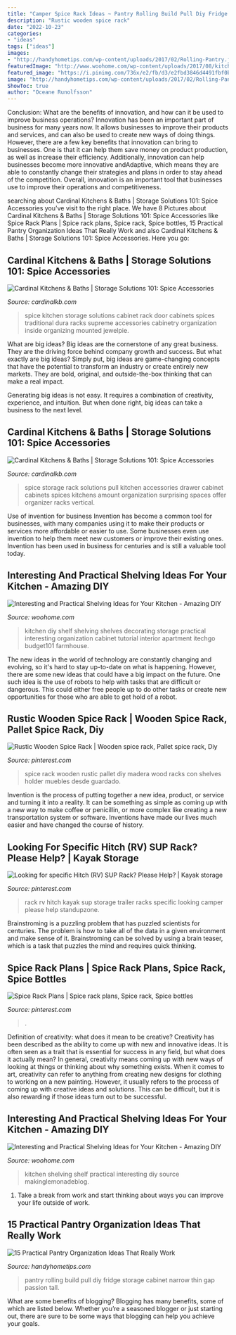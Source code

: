 ```yaml
---
title: "Camper Spice Rack Ideas ~ Pantry Rolling Build Pull Diy Fridge Storage Cabinet Narrow Thin Gap Passion Tall"
description: "Rustic wooden spice rack"
date: "2022-10-23"
categories:
- "ideas"
tags: ["ideas"]
images:
- "http://handyhometips.com/wp-content/uploads/2017/02/Rolling-Pantry.jpg"
featuredImage: "http://www.woohome.com/wp-content/uploads/2017/08/kitchen-shelf-ideas-14.jpg"
featured_image: "https://i.pinimg.com/736x/e2/fb/d3/e2fbd3846d4491fbf0baf1acea2d79d6--wooden-spice-rack-spice-racks.jpg"
image: "http://handyhometips.com/wp-content/uploads/2017/02/Rolling-Pantry.jpg"
ShowToc: true
author: "Oceane Runolfsson"
---
```



Conclusion: What are the benefits of innovation, and how can it be used to improve business operations?
Innovation has been an important part of business for many years now. It allows businesses to improve their products and services, and can also be used to create new ways of doing things. However, there are a few key benefits that innovation can bring to businesses. One is that it can help them save money on product production, as well as increase their efficiency. Additionally, innovation can help businesses become more innovative andAdaptive, which means they are able to constantly change their strategies and plans in order to stay ahead of the competition. Overall, innovation is an important tool that businesses use to improve their operations and competitiveness.

	

		
searching about Cardinal Kitchens &amp; Baths | Storage Solutions 101: Spice Accessories you've visit to the right place. We have 8 Pictures about Cardinal Kitchens &amp; Baths | Storage Solutions 101: Spice Accessories like Spice Rack Plans | Spice rack plans, Spice rack, Spice bottles, 15 Practical Pantry Organization Ideas That Really Work and also Cardinal Kitchens &amp; Baths | Storage Solutions 101: Spice Accessories. Here you go:
		
    
## Cardinal Kitchens &amp; Baths | Storage Solutions 101: Spice Accessories

<img loading=lazy src="http://www.cardinalkb.com/files/media/sites/2/2012/11/door-spice-rack-wall-cabinet1.jpg" onerror="this.onerror=null;this.src='https://tse1.mm.bing.net/th?id=OIP.7K78psgjxJmSlvCJoNo0gwHaLG&amp;pid=15.1';" alt="Cardinal Kitchens &amp; Baths | Storage Solutions 101: Spice Accessories">

_Source: cardinalkb.com_

>spice kitchen storage solutions cabinet rack door cabinets spices traditional dura racks supreme accessories cabinetry organization inside organizing mounted jewelpie. 

	

What are big ideas?
Big ideas are the cornerstone of any great business. They are the driving force behind company growth and success. But what exactly are big ideas?
Simply put, big ideas are game-changing concepts that have the potential to transform an industry or create entirely new markets. They are bold, original, and outside-the-box thinking that can make a real impact.

Generating big ideas is not easy. It requires a combination of creativity, experience, and intuition. But when done right, big ideas can take a business to the next level.

    
## Cardinal Kitchens &amp; Baths | Storage Solutions 101: Spice Accessories

<img loading=lazy src="http://www.cardinalkb.com/files/media/sites/2/2012/11/spice-rack-pull-out-drawer-base1.jpg" onerror="this.onerror=null;this.src='https://tse4.mm.bing.net/th?id=OIP.YTNYzPS9sI7fCtWZ_A3oTAHaLG&amp;pid=15.1';" alt="Cardinal Kitchens &amp; Baths | Storage Solutions 101: Spice Accessories">

_Source: cardinalkb.com_

>spice storage rack solutions pull kitchen accessories drawer cabinet cabinets spices kitchens amount organization surprising spaces offer organizer racks vertical. 

	

Use of invention for business
Invention has become a common tool for businesses, with many companies using it to make their products or services more affordable or easier to use. Some businesses even use invention to help them meet new customers or improve their existing ones. Invention has been used in business for centuries and is still a valuable tool today.

    
## Interesting And Practical Shelving Ideas For Your Kitchen - Amazing DIY

<img loading=lazy src="http://www.woohome.com/wp-content/uploads/2017/08/kitchen-shelf-ideas-5.jpg" onerror="this.onerror=null;this.src='https://tse1.mm.bing.net/th?id=OIP.tBUCrTwMPbTvlF4ib_GsOQHaKU&amp;pid=15.1';" alt="Interesting and Practical Shelving Ideas for Your Kitchen - Amazing DIY">

_Source: woohome.com_

>kitchen diy shelf shelving shelves decorating storage practical interesting organization cabinet tutorial interior apartment itechgo budget101 farmhouse. 

	

The new ideas in the world of technology are constantly changing and evolving, so it's hard to stay up-to-date on what is happening. However, there are some new ideas that could have a big impact on the future. One such idea is the use of robots to help with tasks that are difficult or dangerous. This could either free people up to do other tasks or create new opportunities for those who are able to get hold of a robot.

    
## Rustic Wooden Spice Rack | Wooden Spice Rack, Pallet Spice Rack, Diy

<img loading=lazy src="https://i.pinimg.com/736x/e2/fb/d3/e2fbd3846d4491fbf0baf1acea2d79d6--wooden-spice-rack-spice-racks.jpg" onerror="this.onerror=null;this.src='https://tse1.mm.bing.net/th?id=OIP.ME_ANWbdyVujzXBKDmJ7xgHaPr&amp;pid=15.1';" alt="Rustic Wooden Spice Rack | Wooden spice rack, Pallet spice rack, Diy">

_Source: pinterest.com_

>spice rack wooden rustic pallet diy madera wood racks con shelves holder muebles desde guardado. 

	

Invention is the process of putting together a new idea, product, or service and turning it into a reality. It can be something as simple as coming up with a new way to make coffee or penicillin, or more complex like creating a new transportation system or software. Inventions have made our lives much easier and have changed the course of history.

    
## Looking For Specific Hitch (RV) SUP Rack? Please Help? | Kayak Storage

<img loading=lazy src="https://i.pinimg.com/736x/30/6b/fa/306bfa1edf11bf055a907d5517f2c08e--rv-racks.jpg" onerror="this.onerror=null;this.src='https://tse1.mm.bing.net/th?id=OIP.lLV7ZPhTIV15Jqoy7jSseQHaJ4&amp;pid=15.1';" alt="Looking for specific Hitch (RV) SUP Rack? Please Help? | Kayak storage">

_Source: pinterest.com_

>rack rv hitch kayak sup storage trailer racks specific looking camper please help standupzone. 

	

Brainstroming is a puzzling problem that has puzzled scientists for centuries. The problem is how to take all of the data in a given environment and make sense of it. Brainstroming can be solved by using a brain teaser, which is a task that puzzles the mind and requires quick thinking.

    
## Spice Rack Plans | Spice Rack Plans, Spice Rack, Spice Bottles

<img loading=lazy src="https://i.pinimg.com/736x/96/72/e9/9672e9a84e695d44645e863e1aac7031.jpg" onerror="this.onerror=null;this.src='https://tse4.mm.bing.net/th?id=OIP.XrqzgpdliIfGQWKcDjNonQHaKE&amp;pid=15.1';" alt="Spice Rack Plans | Spice rack plans, Spice rack, Spice bottles">

_Source: pinterest.com_

>. 

	

Definition of creativity: what does it mean to be creative?
Creativity has been described as the ability to come up with new and innovative ideas. It is often seen as a trait that is essential for success in any field, but what does it actually mean? In general, creativity means coming up with new ways of looking at things or thinking about why something exists. When it comes to art, creativity can refer to anything from creating new designs for clothing to working on a new painting. However, it usually refers to the process of coming up with creative ideas and solutions. This can be difficult, but it is also rewarding if those ideas turn out to be successful.

    
## Interesting And Practical Shelving Ideas For Your Kitchen - Amazing DIY

<img loading=lazy src="http://www.woohome.com/wp-content/uploads/2017/08/kitchen-shelf-ideas-14.jpg" onerror="this.onerror=null;this.src='https://tse1.mm.bing.net/th?id=OIP.v3GJF3Y_nIFFwXeAhVMfiwHaLD&amp;pid=15.1';" alt="Interesting and Practical Shelving Ideas for Your Kitchen - Amazing DIY">

_Source: woohome.com_

>kitchen shelving shelf practical interesting diy source makinglemonadeblog. 

	

1. Take a break from work and start thinking about ways you can improve your life outside of work.

    
## 15 Practical Pantry Organization Ideas That Really Work

<img loading=lazy src="http://handyhometips.com/wp-content/uploads/2017/02/Rolling-Pantry.jpg" onerror="this.onerror=null;this.src='https://tse1.mm.bing.net/th?id=OIP.T1iA9BXA-vWCmTu-ytGjngHaKn&amp;pid=15.1';" alt="15 Practical Pantry Organization Ideas That Really Work">

_Source: handyhometips.com_

>pantry rolling build pull diy fridge storage cabinet narrow thin gap passion tall. 

	

What are some benefits of blogging?
Blogging has many benefits, some of which are listed below. Whether you’re a seasoned blogger or just starting out, there are sure to be some ways that blogging can help you achieve your goals.

